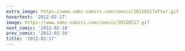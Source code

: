 ```yaml
---
extra_image: https://www.smbc-comics.com/comics/20120217after.gif
hovertext: '2012-02-17'
image: https://www.smbc-comics.com/comics/20120217.gif
next_comic: '2012-02-18'
prev_comic: '2012-02-16'
title: '2012-02-17'
---
```


